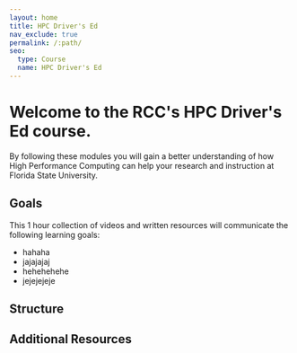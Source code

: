 ```yaml
---
layout: home
title: HPC Driver's Ed
nav_exclude: true
permalink: /:path/
seo:
  type: Course
  name: HPC Driver's Ed
---
```


# Welcome to the RCC's HPC Driver's Ed course.

  By following these modules you will gain a better understanding of how High Performance Computing can help your research and instruction at Florida State University. 

## Goals

  This 1 hour collection of videos and written resources will communicate the following learning goals:
  
   - hahaha
   - jajajajaj
   - hehehehehe
   - jejejejeje
 

## Structure

## Additional Resources
